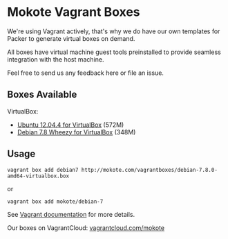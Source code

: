 Mokote Vagrant Boxes
====================

We're using Vagrant actively, that's why we do have our own templates for Packer to generate virtual boxes on demand.

All boxes have virtual machine guest tools preinstalled to provide seamless integration with the host machine.

Feel free to send us any feedback here or file an issue.


Boxes Available
---------------

VirtualBox:
* [Ubuntu 12.04.4 for VirtualBox](http://mokote.com/vagrantboxes/ubuntu-12.04.4-amd64-virtualbox.box) (572M)
* [Debian 7.8 Wheezy for VirtualBox](http://mokote.com/vagrantboxes/debian-7.8.0-amd64-virtualbox.box) (348M)


Usage
-----

    vagrant box add debian7 http://mokote.com/vagrantboxes/debian-7.8.0-amd64-virtualbox.box

or
 
    vagrant box add mokote/debian-7


See [Vagrant documentation](http://docs.vagrantup.com/v2/boxes.html) for more details.


Our boxes on VagrantCloud: [vagrantcloud.com/mokote](https://vagrantcloud.com/mokote/)

